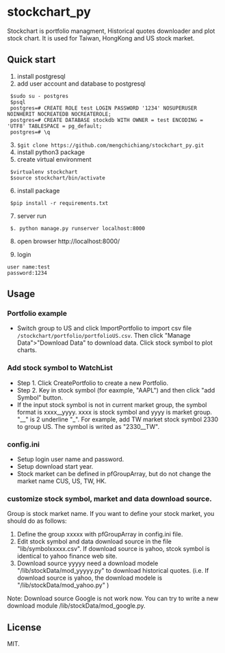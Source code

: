 # stockchart_py
Stockchart is portfolio managment, Historical quotes downloader and plot stock chart.
It is used for Taiwan, HongKong and US stock market.

## Quick start
1. install postgresql
2. add user account and database to postgresql
 ```
  $sudo su - postgres
  $psql
  postgres=# CREATE ROLE test LOGIN PASSWORD '1234' NOSUPERUSER NOINHERIT NOCREATEDB NOCREATEROLE;
  postgres=# CREATE DATABASE stockdb WITH OWNER = test ENCODING = 'UTF8' TABLESPACE = pg_default;
  postgres=# \q
 ```
3. `$git clone https://github.com/mengchichiang/stockchart_py.git`
4. install python3 package
5. create virtual environment
 ```
  $virtualenv stockchart
  $source stockchart/bin/activate
 ```
6. install package
 ```
  $pip install -r requirements.txt

 ```
7. server run
 ```
  $. python manage.py runserver localhost:8000
 ```
8. open browser 
    http://localhost:8000/

9. login
 ```
 user name:test
 password:1234
 ```

## Usage

### Portfolio example
  * Switch group to US and click ImportPortfolio to import csv file `/stockchart/portfolio/portfolioUS.csv`. Then click "Manage Data">"Download Data" to download data. Click stock symbol to plot charts.
  
### Add stock symbol to WatchList
  * Step 1. Click CreatePortfolio to create a new Portfolio.
  * Step 2. Key in stock symbol (for eaxmple, "AAPL") and then click "add Symbol" button. 
  * If the input stock symbol is not in current market group, the symbol format is xxxx__yyyy. xxxx is stock symbol and yyyy is market group. "__" is 2 underline "_". 
  For example,  add TW market stock symbol 2330 to group US. The  symbol is writed as "2330__TW".

### config.ini
  * Setup login user name and password.
  * Setup download start year.
  * Stock market can be defined in pfGroupArray, but do not change the market name CUS, US, TW, HK.

###  customize stock symbol, market and data download source.
   Group is stock market name. If you want to define your stock market, you should do as follows: 
  1. Define the group xxxxx with pfGroupArray in  config.ini file.
  2. Edit stock symbol and data download source in the file "lib/symbolxxxxx.csv". If download source is yahoo, stcok symbol is identical to yahoo finance web site. 
  3. Download source yyyyy need a download modele "/lib/stockData/mod_yyyyy.py" to download historical quotes. (i.e. If download source is yahoo, the download modele is "/lib/stockData/mod_yahoo.py" ) 

  Note: Download source Google is not work now. You can try to write a new download module /lib/stockData/mod_google.py.

## License

MIT.


